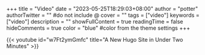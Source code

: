 +++
title = "Video"
date = "2023-05-25T18:29:03+08:00"
author = "potter"
authorTwitter = "" #do not include @
cover = ""
tags = ["video"]
keywords = ["video"]
description = ""
showFullContent = true
readingTime = false
hideComments = true
color = "blue" #color from the theme settings
+++

{{< youtube id="w7Ft2ymGmfc" title="A New Hugo Site in Under Two Minutes" >}}
